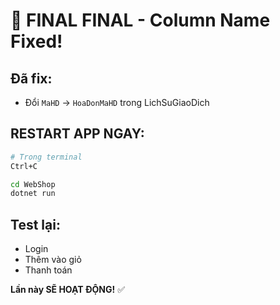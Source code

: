 # 🎉 FINAL FINAL - Column Name Fixed!

## Đã fix:
- Đổi `MaHD` → `HoaDonMaHD` trong LichSuGiaoDich

## RESTART APP NGAY:

```bash
# Trong terminal
Ctrl+C

cd WebShop
dotnet run
```

## Test lại:
- Login
- Thêm vào giỏ
- Thanh toán

**Lần này SẼ HOẠT ĐỘNG!** ✅


